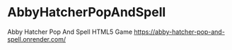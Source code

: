 # AbbyHatcherPopAndSpell
Abby Hatcher Pop And Spell HTML5 Game https://abby-hatcher-pop-and-spell.onrender.com/
